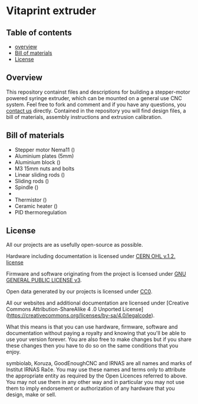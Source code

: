 # Vitaprint extruder

## Table of contents
 - [overview](#OvER)
 - [Bill of materials](#matbill)
 - [License](#license)

## Overview <a id="overview"></a>
This repository containst files and descriptions for building a stepper-motor powered syringe extruder, which can be mounted on a general use CNC system. Feel free to fork and comment and if you have any questions, you [contact us](mailto:banovic@irnas.eu) directly. Contained in the repository you will find design files, a bill of materials, assembly instructions and extrusion calibration.

## Bill of materials	<a id="matbill"></a>
 - Stepper motor Nema11 ()
 - Aluminium plates (5mm)
 - Aluminium block ()
 - M3 15mm nuts and bolts
 - Linear sliding rods ()
 - Sliding rods ()
 - Spindle ()
 - 
 - Thermistor ()
 - Ceramic heater ()
 - PID thermoregulation


## License <a id="license"></a>

All our projects are as usefully open-source as possible.

Hardware including documentation is licensed under [CERN OHL v.1.2. license](http://www.ohwr.org/licenses/cern-ohl/v1.2)

Firmware and software originating from the project is licensed under [GNU GENERAL PUBLIC LICENSE v3](http://www.gnu.org/licenses/gpl-3.0.en.html).

Open data generated by our projects is licensed under [CC0](https://creativecommons.org/publicdomain/zero/1.0/legalcode).

All our websites and additional documentation are licensed under [Creative Commons Attribution-ShareAlike 4 .0 Unported License] (https://creativecommons.org/licenses/by-sa/4.0/legalcode).

What this means is that you can use hardware, firmware, software and documentation without paying a royalty and knowing that you'll be able to use your version forever. You are also free to make changes but if you share these changes then you have to do so on the same conditions that you enjoy.

symbiolab, Koruza, GoodEnoughCNC and IRNAS are all names and marks of Institut IRNAS Rače.
You may use these names and terms only to attribute the appropriate entity as required by the Open Licences referred to above. You may not use them in any other way and in particular you may not use them to imply endorsement or authorization of any hardware that you design, make or sell.
